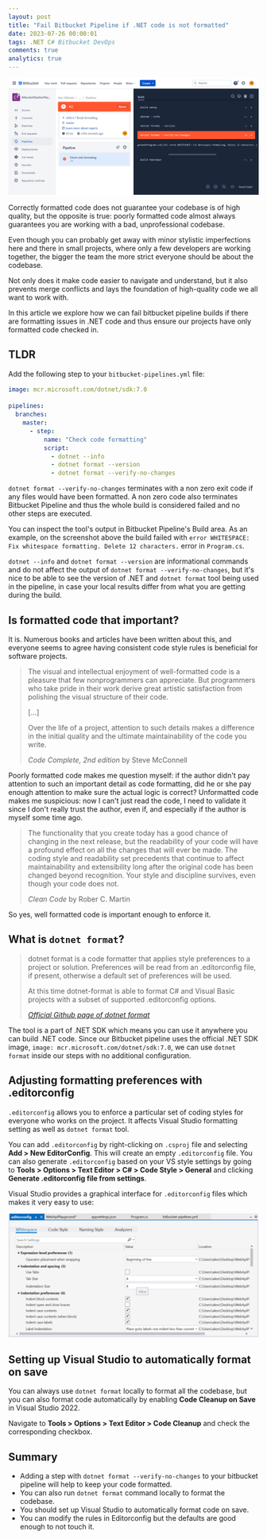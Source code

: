 ```yaml
---
layout: post
title: "Fail Bitbucket Pipeline if .NET code is not formatted"
date: 2023-07-26 00:00:01
tags: .NET C# Bitbucket DevOps
comments: true
analytics: true
---
```


<img src='/public/images/bitbucket/FailedBitbucketPipeline.png' alt="Bitbucket pipeline failed with 'error WHITESPACE: Fix whitespace formatting. Delete 12 characters.' error from dotnet format"/>

Correctly formatted code does not guarantee your codebase is of high quality, but the opposite is true: poorly formatted code almost always guarantees you are working with a bad, unprofessional codebase.

Even though you can probably get away with minor stylistic imperfections here and there in small projects, where only a few developers are working together, the bigger the team the more strict everyone should be about the codebase.

Not only does it make code easier to navigate and understand, but it also prevents merge conflicts and lays the foundation of high-quality code we all want to work with.

In this article we explore how we can fail bitbucket pipeline builds if there are formatting issues in .NET code and thus ensure our projects have only formatted code checked in.
<br>

## TLDR

Add the following step to your `bitbucket-pipelines.yml` file:

```yml
image: mcr.microsoft.com/dotnet/sdk:7.0

pipelines:
  branches:
    master:
      - step:
          name: "Check code formatting"
          script:
            - dotnet --info
            - dotnet format --version
            - dotnet format --verify-no-changes
```

`dotnet format --verify-no-changes` terminates with a non zero exit code if any files would have been formatted. A non zero code also terminates Bitbucket Pipeline and thus the whole build is considered failed and no other steps are executed.

You can inspect the tool's output in Bitbucket Pipeline's Build area. As an example, on the screenshot above the build failed with `error WHITESPACE: Fix whitespace formatting. Delete 12 characters.` error in `Program.cs`.

`dotnet --info` and `dotnet format --version` are informational commands and do not affect the output of `dotnet format --verify-no-changes`, but it's nice to be able to see the version of .NET and `dotnet format` tool being used in the pipeline, in case your local results differ from what you are getting during the build.

## Is formatted code that important?

It is. Numerous books and articles have been written about this, and everyone seems to agree having consistent code style rules is beneficial for software projects.

> The visual and intellectual enjoyment of well-formatted code is a pleasure that few nonprogrammers can appreciate. But programmers who take pride in their work derive great artistic satisfaction from polishing the visual structure of their code.
>
> [...]
>
> Over the life of a project, attention to such details makes a difference in the
> initial quality and the ultimate maintainability of the code you write.
>
> <cite>Code Complete, 2nd edition</cite> by Steve McConnell

Poorly formatted code makes me question myself: if the author didn't pay attention to such an important detail as code formatting, did he or she pay enough attention to make sure the actual logic is correct? Unformatted code makes me suspicious: now I can't just read the code, I need to validate it since I don't really trust the author, even if, and especially if the author is myself some time ago.

> The functionality that you create today has a good chance of changing in the next
> release, but the readability of your code will have a profound effect on all the changes
> that will ever be made. The coding style and readability set precedents that continue to
> affect maintainability and extensibility long after the original code has been changed
> beyond recognition. Your style and discipline survives, even though your code does not.
>
> <cite>Clean Code</cite> by Rober C. Martin

So yes, well formatted code is important enough to enforce it.

## What is `dotnet format`?

> dotnet format is a code formatter that applies style preferences to a project or solution. Preferences will be read from an .editorconfig file, if present, otherwise a default set of preferences will be used.
>
> At this time dotnet-format is able to format C# and Visual Basic projects with a subset of supported .editorconfig options.
>
> <cite>[Official Github page of dotnet format](https://github.com/dotnet/format)</cite>

The tool is a part of .NET SDK which means you can use it anywhere you can build .NET code. Since our Bitbucket pipeline uses the official .NET SDK image, `image: mcr.microsoft.com/dotnet/sdk:7.0`, we can use `dotnet format` inside our steps with no additional configuration.

## Adjusting formatting preferences with .editorconfig

`.editorconfig` allows you to enforce a particular set of coding styles for everyone who works on the project. It affects Visual Studio formatting setting as well as `dotnet format` tool.

You can add `.editorconfig` by right-clicking on `.csproj` file and selecting **Add > New EditorConfig**. This will create an empty `.editorconfig` file. You can also generate `.editorconfig` based on your VS style settings by going to **Tools > Options > Text Editor > C# > Code Style > General** and clicking **Generate .editorconfig file from settings**.

Visual Studio provides a graphical interface for `.editorconfig` files which makes it very easy to use:

<img src='/public/images/bitbucket/EditorconfigVisualEditor.png' alt="Visual Studio .editorconfig editor"/>

## Setting up Visual Studio to automatically format on save

You can always use `dotnet format` locally to format all the codebase, but you can also format code automatically by enabling **Code Cleanup on Save** in Visual Studio 2022.

Navigate to **Tools > Options > Text Editor > Code Cleanup** and check the corresponding checkbox.

## Summary

- Adding a step with `dotnet format --verify-no-changes` to your bitbucket pipeline will help to keep your code formatted.
- You can also run `dotnet format` command locally to format the codebase.
- You should set up Visual Studio to automatically format code on save.
- You can modify the rules in Editorconfig but the defaults are good enough to not touch it.
